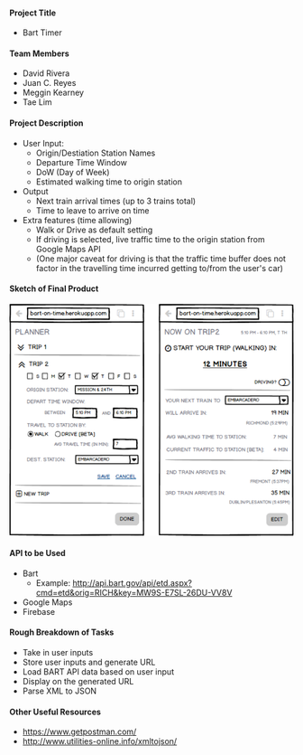 #### Project Title
- Bart Timer

#### Team Members
- David Rivera
- Juan C. Reyes
- Meggin Kearney
- Tae Lim

#### Project Description
- User Input:
    - Origin/Destiation Station Names
    - Departure Time Window
    - DoW (Day of Week)
    - Estimated walking time to origin station
- Output
    - Next train arrival times (up to 3 trains total)
    - Time to leave to arrive on time
- Extra features (time allowing)
	- Walk or Drive as default setting
	- If driving is selected, live traffic time to the origin station from Google Maps API
	- (One major caveat for driving is that the traffic time buffer does not factor in the travelling time incurred getting to/from the user's car)

#### Sketch of Final Product 
![alt tag](mockup.png)

#### API to be Used 
- Bart
	- Example: http://api.bart.gov/api/etd.aspx?cmd=etd&orig=RICH&key=MW9S-E7SL-26DU-VV8V
- Google Maps
- Firebase

####  Rough Breakdown of Tasks
- Take in user inputs
- Store user inputs and generate URL
- Load BART API data based on user input 
- Display on the generated URL
- Parse XML to JSON

#### Other Useful Resources
- https://www.getpostman.com/
- http://www.utilities-online.info/xmltojson/
